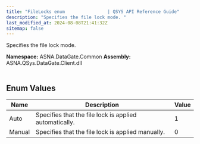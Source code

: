 ```yaml
---
title: "FileLocks enum                | QSYS API Reference Guide"
description: "Specifies the file lock mode. "
last_modified_at: 2024-08-08T21:41:32Z
sitemap: false
---
```


Specifies the file lock mode.

**Namespace:** ASNA.DataGate.Common
**Assembly:** ASNA.QSys.DataGate.Client.dll
<br>
<br>

## Enum Values

| Name | Description | Value
| --- | --- | --- 
| Auto | Specifies that the file lock is applied automatically. | 1 |
| Manual | Specifies that the file lock is applied manually. | 0 |
